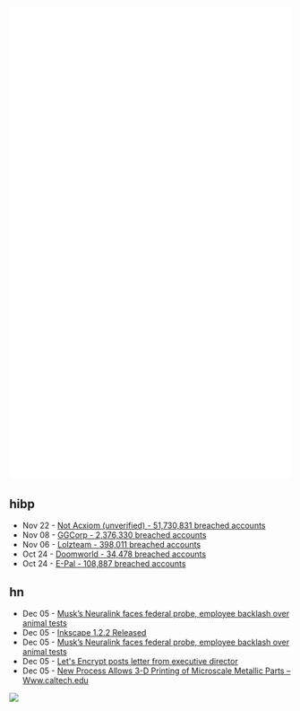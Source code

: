![Metrics](https://raw.githubusercontent.com/phixion/phixion/master/metrics.svg)

## hibp

<!--
for https://github.com/phixion/phixion/blob/main/.github/workflows/feeds.yml
-->
<!--START_SECTION:haveibeenpwnd-->
- Nov 22 - [Not Acxiom (unverified) - 51,730,831 breached accounts](https://haveibeenpwned.com/PwnedWebsites#NotAcxiom)
- Nov 08 - [GGCorp - 2,376,330 breached accounts](https://haveibeenpwned.com/PwnedWebsites#GGCorp)
- Nov 06 - [Lolzteam - 398,011 breached accounts](https://haveibeenpwned.com/PwnedWebsites#Lolzteam)
- Oct 24 - [Doomworld - 34,478 breached accounts](https://haveibeenpwned.com/PwnedWebsites#Doomworld)
- Oct 24 - [E-Pal - 108,887 breached accounts](https://haveibeenpwned.com/PwnedWebsites#EPal)
<!--END_SECTION:haveibeenpwnd-->

## hn

<!--
for https://github.com/phixion/phixion/blob/main/.github/workflows/feeds.yml
-->
<!--START_SECTION:hn-->
- Dec 05 - [Musk’s Neuralink faces federal probe, employee backlash over animal tests](https://www.reuters.com/technology/musks-neuralink-faces-federal-probe-employee-backlash-over-animal-tests-2022-12-05/)
- Dec 05 - [Inkscape 1.2.2 Released](https://inkscape.org/release/inkscape-1.2.2/)
- Dec 05 - [Musk’s Neuralink faces federal probe, employee backlash over animal tests](https://www.reuters.com/technology/musks-neuralink-faces-federal-probe-employee-backlash-over-animal-tests-2022-12-05/)
- Dec 05 - [Let's Encrypt posts letter from executive director](https://letsencrypt.org/2022/12/05/ed-letter-2022.html)
- Dec 05 - [New Process Allows 3-D Printing of Microscale Metallic Parts – Www.caltech.edu](https://www.caltech.edu/about/news/new-process-allows-3-d-printing-of-microscale-metallic-parts)
<!--END_SECTION:hn-->

<!--
for https://yhype.me
-->
![](https://hit.yhype.me/github/profile?user_id=13013670)
